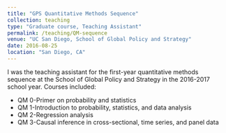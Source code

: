 ```yaml
---
title: "GPS Quantitative Methods Sequence"
collection: teaching
type: "Graduate course, Teaching Assistant"
permalink: /teaching/QM-sequence
venue: "UC San Diego, School of Global Policy and Strategy"
date: 2016-08-25
location: "San Diego, CA"
---
```


I was the teaching assistant for the first-year quantitative methods sequence at the School of Global Policy and Strategy in the 2016-2017 school year. Courses included: 
* QM 0-Primer on probability and statistics
* QM 1-Introduction to probability, statistics, and data analysis
* QM 2-Regression analysis
* QM 3-Causal inference in cross-sectional, time series, and panel data

